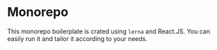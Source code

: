 # Monorepo

This monorepo boilerplate is crated using `lerna` and React.JS. You can easily run it and tailor it according to your needs.
